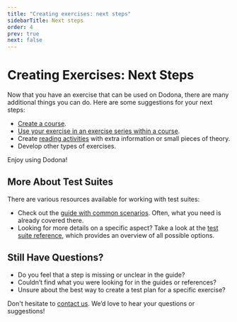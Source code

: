 ```yaml
---
title: "Creating exercises: next steps"
sidebarTitle: Next steps
order: 4
prev: true
next: false
---
```


# Creating Exercises: Next Steps

Now that you have an exercise that can be used on Dodona, there are many additional things you can do.
Here are some suggestions for your next steps:

- [Create a course](/en/guides/teachers/creating-a-course/).
- [Use your exercise in an exercise series within a course](/en/guides/teachers/exercise-series-management/).
- Create [reading activities](/en/guides/exercises/examples/content/) with extra information or small pieces of theory.
- Develop other types of exercises.

Enjoy using Dodona!

## More About Test Suites

There are various resources available for working with test suites:

- Check out the [guide with common scenarios](/en/guides/exercises/testsuites). Often, what you need is already covered there.
- Looking for more details on a specific aspect? Take a look at the [test suite reference](/en/references/tested/dsl), which provides an overview of all possible options.

## Still Have Questions?

- Do you feel that a step is missing or unclear in the guide?
- Couldn’t find what you were looking for in the guides or references?
- Unsure about the best way to create a test plan for a specific exercise?

Don't hesitate to [contact us](https://dodona.be/en/contact/).
We’d love to hear your questions or suggestions!
